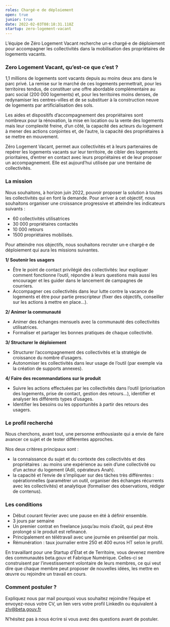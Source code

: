 ```yaml
---
roles: Chargé·e de déploiement
open: true
junior: true
date: 2022-02-03T08:18:31.118Z
startup: zero-logement-vacant
---
```

L’équipe de Zéro Logement Vacant recherche un·e chargé·e de déploiement pour accompagner les collectivités dans la mobilisation des propriétaires de logements vacants. 

### Zero Logement Vacant, qu’est-ce que c’est ? 

1,1 millions de logements sont vacants depuis au moins deux ans dans le parc privé. La remise sur le marché de ces logements permettrait, pour les territoires tendus, de constituer une offre abordable complémentaire au parc social (200 000 logements) et, pour les territoires moins denses, de redynamiser les centres-villes et de se substituer à la construction neuve de logements par artificialisation des sols. 

Les aides et dispositifs d’accompagnement des propriétaires sont nombreux pour la rénovation, la mise en location ou la vente des logements mais leur complexité freine, d’un côté, la capacité des acteurs du logement à mener des actions conjointes et, de l’autre, la capacité des propriétaires à se mettre en mouvement. 

Zéro Logement Vacant, permet aux collectivités et à leurs partenaires de repérer les logements vacants sur leur territoire, de cibler des logements prioritaires, d’entrer en contact avec leurs propriétaires et de leur proposer un accompagnement. Elle est aujourd’hui utilisée par une trentaine de collectivités. 

### La mission 

Nous souhaitons, à horizon juin 2022, pouvoir proposer la solution à toutes les collectivités qui en font la demande. Pour arriver à cet objectif, nous souhaitons organiser une croissance progressive et atteindre les indicateurs suivants :

* 60 collectivités utilisatrices
* 30 000 propriétaires contactés
* 10 000 retours
* 1500 propriétaires mobilisés.

Pour atteindre nos objectifs, nous souhaitons recruter un·e chargé·e de déploiement qui aura les missions suivantes. 

**1/ Soutenir les usagers**

* Être le point de contact privilégié des collectivités: leur expliquer comment fonctionne l’outil, répondre à leurs questions mais aussi les encourager et les guider dans le lancement de campagnes de courriers. 
* Accompagner ces collectivités dans leur lutte contre la vacance de logements et être pour partie prescripteur (fixer des objectifs, conseiller sur les actions à mettre en place…). 

**2/ Animer la communauté**

* Animer des échanges mensuels avec la communauté des collectivités utilisatrices.
* Formaliser et partager les bonnes pratiques de chaque collectivité. 

**3/ Structurer le déploiement** 

* Structurer l’accompagnement des collectivités et la stratégie de croissance du nombre d’usagers.
* Autonomiser les collectivités dans leur usage de l’outil (par exemple via la création de supports annexes).

**4/ Faire des recommandations sur le produit**

* Suivre les actions effectuées par les collectivités dans l’outil (priorisation des logements, prise de contact, gestion des retours…), identifier et analyser les différents types d’usages.  
* Identifier les besoins ou les opportunités à partir des retours des usagers. 

### Le profil recherché 

Nous cherchons, avant tout, une personne enthousiaste qui a envie de faire avancer ce sujet et de tester différentes approches. 

Nos deux critères principaux sont : 

* la connaissance du sujet et du contexte des collectivités et des propriétaires : au moins une expérience au sein d’une collectivité ou d’un acteur du logement (Adil, opérateurs Anah). 
* la capacité et l’envie de s’impliquer sur des tâches très différentes : opérationnelles (paramétrer un outil, organiser des échanges récurrents avec les collectivités) et analytique (formaliser des observations, rédiger de contenus). 

### Les conditions

* Début courant février avec une pause en été à définir ensemble. 
* 3 jours par semaine 
* Un premier contrat en freelance jusqu’au mois d’août, qui peut être prolongé si le produit est refinancé. 
* Principalement en télétravail avec une journée en présentiel par mois. 
* Rémunération : taux journalier entre 250 et 400 euros HT selon le profil. 

En travaillant pour une Startup d'État et de Territoire, vous devenez membre des communautés beta.gouv et Fabrique Numérique. Celles-ci se construisent par l’investissement volontaire de leurs membres, ce qui veut dire que chaque membre peut proposer de nouvelles idées, les mettre en œuvre ou rejoindre un travail en cours.

### Comment postuler ? 

Expliquez nous par mail pourquoi vous souhaitez rejoindre l’équipe et envoyez-nous votre CV, un lien vers votre profil LinkedIn ou équivalent à [zlv@beta.gouv.fr](mailto:zlv@beta.gouv.fr)

N’hésitez pas à nous écrire si vous avez des questions avant de postuler.